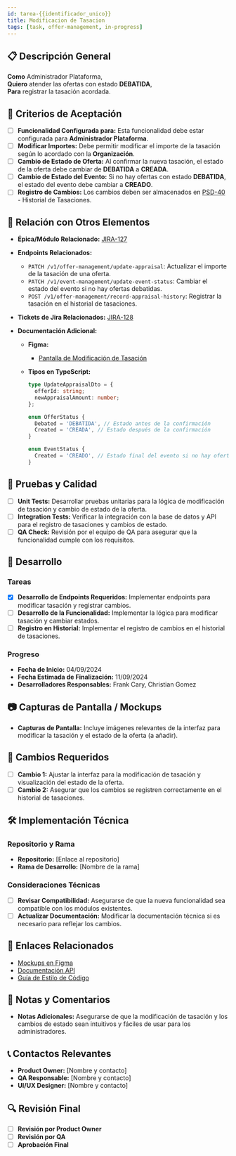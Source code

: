 ```yaml
---
id: tarea-{{identificador_unico}}
title: Modificacion de Tasacion
tags: [task, offer-management, in-progress]
---
```


## 📋 Descripción General

**Como** Administrador Plataforma,  
**Quiero** atender las ofertas con estado **DEBATIDA**,  
**Para** registrar la tasación acordada.

## 🎯 Criterios de Aceptación

- [ ] **Funcionalidad Configurada para:** Esta funcionalidad debe estar configurada para **Administrador Plataforma**.
- [ ] **Modificar Importes:** Debe permitir modificar el importe de la tasación según lo acordado con la **Organización**.
- [ ] **Cambio de Estado de Oferta:** Al confirmar la nueva tasación, el estado de la oferta debe cambiar de **DEBATIDA** a **CREADA**.
- [ ] **Cambio de Estado del Evento:** Si no hay ofertas con estado **DEBATIDA**, el estado del evento debe cambiar a **CREADO**.
- [ ] **Registro de Cambios:** Los cambios deben ser almacenados en [PSD-40](https://novaly-team.atlassian.net/browse/PSD-40) - Historial de Tasaciones.

## 🔗 Relación con Otros Elementos

- **Épica/Módulo Relacionado:** [JIRA-127](https://novaly-team.atlassian.net/browse/JIRA-127)
- **Endpoints Relacionados:**
  - `PATCH /v1/offer-management/update-appraisal`: Actualizar el importe de la tasación de una oferta.
  - `PATCH /v1/event-management/update-event-status`: Cambiar el estado del evento si no hay ofertas debatidas.
  - `POST /v1/offer-management/record-appraisal-history`: Registrar la tasación en el historial de tasaciones.
- **Tickets de Jira Relacionados:** [JIRA-128](https://novaly-team.atlassian.net/browse/JIRA-128)
- **Documentación Adicional:**

  - **Figma:**
    - [Pantalla de Modificación de Tasación](https://www.figma.com/design/7h5bUXzvQMQYmOc7jNNm4b/Subastas-UI?node-id=1729-59012&t=1gF1Kx63LP3LUSWz-4)
  - **Tipos en TypeScript:**

    ```ts
    type UpdateAppraisalDto = {
      offerId: string;
      newAppraisalAmount: number;
    };

    enum OfferStatus {
      Debated = 'DEBATIDA', // Estado antes de la confirmación
      Created = 'CREADA', // Estado después de la confirmación
    }

    enum EventStatus {
      Created = 'CREADO', // Estado final del evento si no hay ofertas debatidas
    }
    ```

## 🧪 Pruebas y Calidad

- [ ] **Unit Tests:** Desarrollar pruebas unitarias para la lógica de modificación de tasación y cambio de estado de la oferta.
- [ ] **Integration Tests:** Verificar la integración con la base de datos y API para el registro de tasaciones y cambios de estado.
- [ ] **QA Check:** Revisión por el equipo de QA para asegurar que la funcionalidad cumple con los requisitos.

## 🚀 Desarrollo

### Tareas

- [x] **Desarrollo de Endpoints Requeridos:** Implementar endpoints para modificar tasación y registrar cambios.
- [ ] **Desarrollo de la Funcionalidad:** Implementar la lógica para modificar tasación y cambiar estados.
- [ ] **Registro en Historial:** Implementar el registro de cambios en el historial de tasaciones.

### Progreso

- **Fecha de Inicio:** 04/09/2024
- **Fecha Estimada de Finalización:** 11/09/2024
- **Desarrolladores Responsables:** Frank Cary, Christian Gomez

## 📷 Capturas de Pantalla / Mockups

- **Capturas de Pantalla:** Incluye imágenes relevantes de la interfaz para modificar la tasación y el estado de la oferta (a añadir).

## 🔄 Cambios Requeridos

- [ ] **Cambio 1:** Ajustar la interfaz para la modificación de tasación y visualización del estado de la oferta.
- [ ] **Cambio 2:** Asegurar que los cambios se registren correctamente en el historial de tasaciones.

## 🛠️ Implementación Técnica

### Repositorio y Rama

- **Repositorio:** [Enlace al repositorio]
- **Rama de Desarrollo:** [Nombre de la rama]

### Consideraciones Técnicas

- [ ] **Revisar Compatibilidad:** Asegurarse de que la nueva funcionalidad sea compatible con los módulos existentes.
- [ ] **Actualizar Documentación:** Modificar la documentación técnica si es necesario para reflejar los cambios.

## 📂 Enlaces Relacionados

- [Mockups en Figma](https://www.figma.com/design/7h5bUXzvQMQYmOc7jNNm4b/Subastas-UI?node-id=1729-59012&t=1gF1Kx63LP3LUSWz-4)
- [Documentación API](https://back.deocasion.mrmisti.com/docs#/)
- [Guía de Estilo de Código]()

## 📑 Notas y Comentarios

- **Notas Adicionales:** Asegurarse de que la modificación de tasación y los cambios de estado sean intuitivos y fáciles de usar para los administradores.

## 📞 Contactos Relevantes

- **Product Owner:** [Nombre y contacto]
- **QA Responsable:** [Nombre y contacto]
- **UI/UX Designer:** [Nombre y contacto]

## 🔍 Revisión Final

- [ ] **Revisión por Product Owner**
- [ ] **Revisión por QA**
- [ ] **Aprobación Final**
